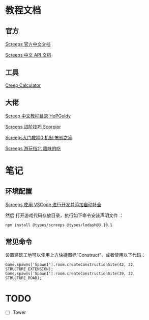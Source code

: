 # 教程文档

## 官方

[Screeps 官方中文文档](https://screeps-cn.gitee.io/index.html)

[Screeps 中文 API 文档](https://screeps-cn.gitee.io/api/)

## 工具

[Creep Calculator](https://screepspl.us/services/creep-calculator/)

## 大佬

[Screep 中文教程目录 HoPGoldy](https://www.jianshu.com/p/5431cb7f42d3)

[Screeps 进阶技巧 Scorpior](https://zhuanlan.zhihu.com/p/104412058)

[Screeps入门教程0·机制 笨熊之家](https://twodam.net/Tutorial-for-Screeps-0)

[Screeps 游玩指北 趣味的吃](https://www.jianshu.com/p/9c4425531cc7)

# 笔记

## 环境配置

[Screeps 使用 VSCode 进行开发并添加自动补全](https://www.jianshu.com/p/5603d0c486b1)

然后 打开游戏代码存放目录，执行如下命令安装声明文件 ：
```
npm install @types/screeps @types/lodash@3.10.1
```

## 常见命令

设置建筑工地可以使用上方快捷图标“Construct”，或者使用以下代码：
```
Game.spawns['Spawn1'].room.createConstructionSite(42, 32, STRUCTURE_EXTENSION);
Game.spawns['Spawn1'].room.createConstructionSite(39, 32, STRUCTURE_ROAD);
```

# TODO

- [ ] Tower